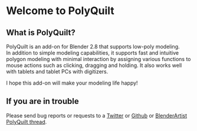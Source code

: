 # Welcome to PolyQuilt

## What is PolyQuilt?

PolyQuilt is an add-on for Blender 2.8 that supports low-poly modeling.  
In addition to simple modeling capabilities, it supports fast and intuitive polygon modeling with minimal interaction by assigning various functions to mouse actions such as clicking, dragging and holding.
It also works well with tablets and tablet PCs with digitizers.

I hope this add-on will make your modeling life happy!

## If you are in trouble

Please send bug reports or requests to a [Twitter](https://twitter.com/sakanaya) or [Github](https://github.com/sakana3/PolyQuilt) or [BlenderArtist PolyQuilt thread](https://blenderartists.org/t/polyquilt-addon-for-blender-2-8/1168918
).


